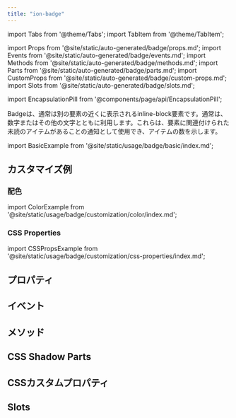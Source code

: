 ```yaml
---
title: "ion-badge"
---
```

import Tabs from '@theme/Tabs';
import TabItem from '@theme/TabItem';

import Props from '@site/static/auto-generated/badge/props.md';
import Events from '@site/static/auto-generated/badge/events.md';
import Methods from '@site/static/auto-generated/badge/methods.md';
import Parts from '@site/static/auto-generated/badge/parts.md';
import CustomProps from '@site/static/auto-generated/badge/custom-props.md';
import Slots from '@site/static/auto-generated/badge/slots.md';

<head>
  <title>Badges | ion-badge: iOS & Android App Notification Badge Icons</title>
  <meta name="description" content="BadgesはiOS/Androidアプリで他の要素の近くに表示されるインラインブロック要素で、アイテムの数を示す通知として使用します。" />
</head>

import EncapsulationPill from '@components/page/api/EncapsulationPill';

<EncapsulationPill type="shadow" />

Badgeは、通常は別の要素の近くに表示されるinline-block要素です。通常は、数字またはその他の文字とともに利用します。これらは、要素に関連付けられた未読のアイテムがあることの通知として使用でき、アイテムの数を示します。

import BasicExample from '@site/static/usage/badge/basic/index.md';

<BasicExample />

## カスタマイズ例

### 配色

import ColorExample from '@site/static/usage/badge/customization/color/index.md';

<ColorExample />

### CSS Properties

import CSSPropsExample from '@site/static/usage/badge/customization/css-properties/index.md';

<CSSPropsExample />

## プロパティ
<Props />

## イベント
<Events />

## メソッド
<Methods />

## CSS Shadow Parts
<Parts />

## CSSカスタムプロパティ
<CustomProps />

## Slots
<Slots />
